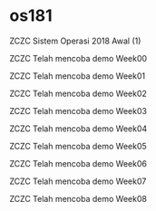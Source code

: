 # os181
ZCZC Sistem Operasi 2018 Awal (1)

ZCZC Telah mencoba demo Week00

ZCZC Telah mencoba demo Week01

ZCZC Telah mencoba demo Week02

ZCZC Telah mencoba demo Week03

ZCZC Telah mencoba demo Week04

ZCZC Telah mencoba demo Week05

ZCZC Telah mencoba demo Week06

ZCZC Telah mencoba demo Week07

ZCZC Telah mencoba demo Week08
